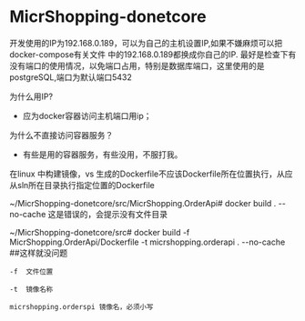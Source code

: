 # MicrShopping-donetcore

开发使用的IP为192.168.0.189，可以为自己的主机设置IP,如果不嫌麻烦可以把docker-compose有关文件 中的192.168.0.189都换成你自己的IP.
最好是检查下有没有端口的使用情况，以免端口占用，特别是数据库端口，这里使用的是 postgreSQL,端口为默认端口5432

  为什么用IP?

  - 应为docker容器访问主机端口用ip；

  为什么不直接访问容器服务？

  - 有些是用的容器服务，有些没用，不服打我。

在linux 中构建镜像，vs 生成的Dockerfile不应该Dockerfile所在位置执行，从应从sln所在目录执行指定位置的Dockerfile

~/MicrShopping-donetcore/src/MicrShopping.OrderApi# docker build . --no-cache   这是错误的，会提示没有文件目录

~/MicrShopping-donetcore/src# docker build -f MicrShopping.OrderApi/Dockerfile -t micrshopping.orderapi . --no-cache  ##这样就没问题

    -f  文件位置

    -t  镜像名称

    micrshopping.orderspi 镜像名，必须小写
